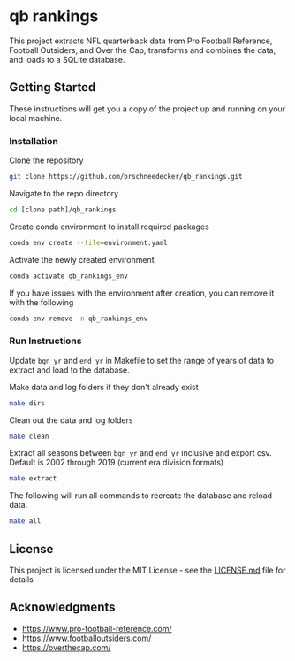 # qb rankings

This project extracts NFL quarterback data from Pro Football Reference, Football Outsiders, and Over the Cap, transforms and combines the data, and loads to a SQLite database.

## Getting Started

These instructions will get you a copy of the project up and running on your local machine.

### Installation

Clone the repository

```bash
git clone https://github.com/brschneedecker/qb_rankings.git
```

Navigate to the repo directory

```bash
cd [clone path]/qb_rankings
```

Create conda environment to install required packages

```bash
conda env create --file=environment.yaml
```

Activate the newly created environment

```bash
conda activate qb_rankings_env
```

If you have issues with the environment after creation, you can remove it with the following

```bash
conda-env remove -n qb_rankings_env
```

### Run Instructions

Update ```bgn_yr``` and ```end_yr``` in Makefile to set the range of years of data to extract and load to the database.

Make data and log folders if they don't already exist

```bash
make dirs
```

Clean out the data and log folders

```bash
make clean
```

Extract all seasons between ```bgn_yr``` and ```end_yr``` inclusive and export csv. Default is 2002 through 2019 (current era division formats)

```bash
make extract
```

The following will run all commands to recreate the database and reload data.

```bash
make all
```

## License

This project is licensed under the MIT License - see the [LICENSE.md](LICENSE.md) file for details

## Acknowledgments

* <https://www.pro-football-reference.com/>
* <https://www.footballoutsiders.com/>
* <https://overthecap.com/>
